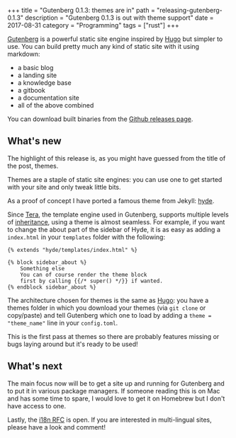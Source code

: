 +++
title = "Gutenberg 0.1.3: themes are in"
path = "releasing-gutenberg-0.1.3"
description = "Gutenberg 0.1.3 is out with theme support"
date = 2017-08-31
category = "Programming"
tags = ["rust"]
+++

[Gutenberg](https://github.com/Keats/gutenberg) is a powerful static site engine inspired by [Hugo](https://gohugo.io/) but simpler to use.
You can build pretty much any kind of static site with it using markdown:

- a basic blog
- a landing site
- a knowledge base
- a gitbook
- a documentation site
- all of the above combined

You can download built binaries from the [Github releases page](https://github.com/Keats/gutenberg/releases).

## What's new

The highlight of this release is, as you might have guessed from the title of the post, themes.

Themes are a staple of static site engines: you can use one to get started with your site and only tweak little bits.

As a proof of concept I have ported a famous theme from Jekyll: [hyde](https://github.com/Keats/hyde).

Since [Tera](https://github.com/Keats/tera), the template engine used in Gutenberg,
supports multiple levels of [inheritance](https://tera.netlify.com/docs/templates/#inheritance), using a theme is almost seamless.
For example, if you want to change the about part of the sidebar of Hyde, it is as easy as adding a `index.html` in your
`templates` folder with the following:

```jinja2
{% extends "hyde/templates/index.html" %}

{% block sidebar_about %}
    Something else
    You can of course render the theme block
    first by calling {{/* super() */}} if wanted.
{% endblock sidebar_about %}
```

The architecture chosen for themes is the same as [Hugo](https://gohugo.io/): you have a themes folder in which you download your
themes (via `git clone` or copy/paste) and tell Gutenberg which one to load by adding a `theme = "theme_name"` line in your `config.toml`.

This is the first pass at themes so there are probably features missing or bugs laying around but it's ready to be used!

## What's next

The main focus now will be to get a site up and running for Gutenberg and to put it in various package managers.
If someone reading this is on Mac and has some time to spare, I would love to get it on Homebrew but I don't have access to one.

Lastly, the [i18n RFC](https://github.com/Keats/gutenberg/pull/111) is open. If you are interested
in multi-lingual sites, please have a look and comment!
